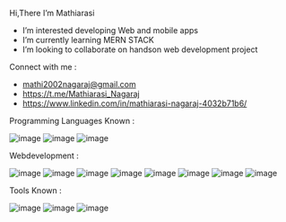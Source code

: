 Hi,There  I’m Mathiarasi 
-  I’m interested developing Web and mobile apps
-  I’m currently learning MERN STACK
-  I’m looking to collaborate on handson web development project


Connect with me :
-  mathi2002nagaraj@gmail.com
-  https://t.me/Mathiarasi_Nagaraj
-  https://www.linkedin.com/in/mathiarasi-nagaraj-4032b71b6/


Programming Languages  Known  :
 
  ![image](https://user-images.githubusercontent.com/69353674/136579877-9efde6d8-c8b7-4832-bab6-ce4f6735a35d.png)    ![image](https://user-images.githubusercontent.com/69353674/136580163-851a3c23-de44-405a-bd21-b8f46ff9596e.png)   ![image](https://user-images.githubusercontent.com/69353674/136582342-4735d42b-335c-4e86-8bb9-c5c84d48357d.png)
  
 Webdevelopment  :
 
 ![image](https://user-images.githubusercontent.com/69353674/136580413-5c3d336f-aa60-4131-9fdb-1b2b28d201e9.png)    ![image](https://user-images.githubusercontent.com/69353674/136580607-729c703f-374b-4272-a674-c57a6de4f90f.png)   ![image](https://user-images.githubusercontent.com/69353674/136581198-79102de6-b7b3-43aa-8eb3-1047068d3e8a.png)    ![image](https://user-images.githubusercontent.com/69353674/136581888-4595a547-d061-4dd1-b175-3faa31f4fda2.png)
 ![image](https://user-images.githubusercontent.com/69353674/136581378-ce8558e9-1c9b-418f-81e6-87f61a7da5b6.png)   ![image](https://user-images.githubusercontent.com/69353674/136581595-c3a91434-2562-47d4-9a74-ea11a83327b7.png)   ![image](https://user-images.githubusercontent.com/69353674/136579459-37dd0e36-45c3-42e7-b245-af62397d9d10.png)    ![image](https://user-images.githubusercontent.com/69353674/136582107-6c8aee38-9820-42aa-971a-408ee1357af1.png)


Tools Known   :

![image](https://user-images.githubusercontent.com/69353674/136582688-f8585aa4-74e8-498b-bd9b-683342a75e28.png)   ![image](https://user-images.githubusercontent.com/69353674/136582830-9479bd6b-2ac7-4236-9a55-099118ceac0b.png)   ![image](https://user-images.githubusercontent.com/69353674/136584793-146e1292-ca92-49f1-a9b7-d75f4624edda.png)













<!---
Mathiarasi5/Mathiarasi5 is a ✨ special ✨ repository because its `README.md` (this file) appears on your GitHub profile.
You can click the Preview link to take a look at your changes.
--->
